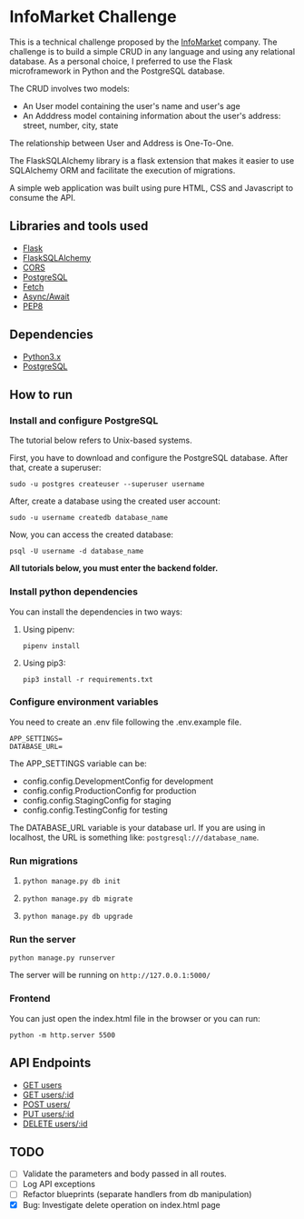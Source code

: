 # InfoMarket Challenge

This is a technical challenge proposed by the [InfoMarket](https://infomarketpesquisa.com/) company. The challenge is to build a simple CRUD in any language and using any relational database. As a personal choice, I preferred to use the Flask microframework in Python and the PostgreSQL database.

The CRUD involves two models:
- An User model containing the user's name and user's age
- An Adddress model containing information about the user's address: street, number, city, state

The relationship between User and Address is One-To-One.

The FlaskSQLAlchemy library is a flask extension that makes it easier to use SQLAlchemy ORM and facilitate the execution of migrations.

A simple web application was built using pure HTML, CSS and Javascript to consume the API.

## Libraries and tools used

- [Flask](https://flask.palletsprojects.com/en/1.1.x/)
- [FlaskSQLAlchemy](https://flask-sqlalchemy.palletsprojects.com/en/2.x/)
- [CORS](https://flask-cors.readthedocs.io/en/latest/)
- [PostgreSQL](https://www.postgresql.org/)
- [Fetch](https://developer.mozilla.org/pt-BR/docs/Web/API/Fetch_API/Using_Fetch)
- [Async/Await](https://developer.mozilla.org/pt-BR/docs/Web/JavaScript/Reference/Statements/async_function)
- [PEP8](https://www.python.org/dev/peps/pep-0008/)

## Dependencies

- [Python3.x](https://www.python.org/)
- [PostgreSQL](https://www.postgresql.org/)

## How to run

### Install and configure PostgreSQL

The tutorial below refers to Unix-based systems.

First, you have to download and configure the PostgreSQL database. After that, create a superuser:

```
sudo -u postgres createuser --superuser username
```

After, create a database using the created user account:

```
sudo -u username createdb database_name
```

Now, you can access the created database:

```
psql -U username -d database_name
```

**All tutorials below, you must enter the backend folder.**

### Install python dependencies


You can install the dependencies in two ways:

1. Using pipenv:

    ```
    pipenv install
    ```

2. Using pip3:

    ```
    pip3 install -r requirements.txt
    ```

### Configure environment variables

You need to create an .env file following the .env.example file.

```
APP_SETTINGS=
DATABASE_URL=
```

The APP_SETTINGS variable can be:

- config.config.DevelopmentConfig for development
- config.config.ProductionConfig for production
- config.config.StagingConfig for staging
- config.config.TestingConfig for testing

The DATABASE_URL variable is your database url. If you are using in localhost, the URL is something like: `postgresql:///database_name`.

### Run migrations

1.  ```
    python manage.py db init
    ```

2.  ```
    python manage.py db migrate
    ```

3.  ```
    python manage.py db upgrade
    ```

### Run the server

```
python manage.py runserver
```

The server will be running on `http://127.0.0.1:5000/`

### Frontend

You can just open the index.html file in the browser or you can run:

```
python -m http.server 5500
```

## API Endpoints

- [GET users]()
- [GET users/:id]()
- [POST users/]()
- [PUT users/:id]()
- [DELETE users/:id]()

## TODO

- [ ] Validate the parameters and body passed in all routes.
- [ ] Log API exceptions
- [ ] Refactor blueprints (separate handlers from db manipulation)
- [x] Bug: Investigate delete operation on index.html page